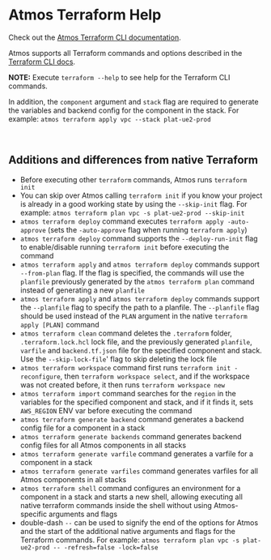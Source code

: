# Atmos Terraform Help

Check out the [Atmos Terraform CLI documentation](https://atmos.tools/cli/commands/terraform/usage).

Atmos supports all Terraform commands and options described in
the [Terraform CLI docs](https://www.terraform.io/cli/commands).

__NOTE:__ Execute `terraform --help` to see help for the Terraform CLI commands.

In addition, the `component` argument and `stack` flag are required to generate the variables and backend config
for the component in the stack. For example: `atmos terraform apply vpc --stack plat-ue2-prod`

<br/>

## Additions and differences from native Terraform

- Before executing other `terraform` commands, Atmos runs `terraform init`
  <br/>
- You can skip over Atmos calling `terraform init` if you know your project is already in a good working state by using the `--skip-init` flag. For example: `atmos terraform plan vpc -s plat-ue2-prod --skip-init`
  <br/>
- `atmos terraform deploy` command executes `terraform apply -auto-approve` (sets the `-auto-approve` flag when running `terraform apply`)
  <br/>
- `atmos terraform deploy` command supports the `--deploy-run-init` flag to enable/disable running `terraform init` before executing the command
  <br/>
- `atmos terraform apply` and `atmos terraform deploy` commands support `--from-plan` flag. If the flag is specified, the commands will use the `planfile` previously generated by the `atmos terraform plan` command instead of generating a new `planfile`
  <br/>
- `atmos terraform apply` and `atmos terraform deploy` commands support the `--planfile` flag to specify the path to a planfile. The `--planfile` flag should be used instead of the `PLAN` argument in the native `terraform apply [PLAN]` command
  <br/>
- `atmos terraform clean` command deletes the `.terraform` folder, `.terraform.lock.hcl` lock file, and the previously generated `planfile`, `varfile` and `backend.tf.json` file for the specified component and stack. Use the `--skip-lock-file`' flag to skip deleting the lock file
  <br/>
- `atmos terraform workspace` command first runs `terraform init -reconfigure`, then `terraform workspace select`, and if the workspace was not created before, it then runs `terraform workspace new`
  <br/>
- `atmos terraform import` command searches for the `region` in the variables for the specified component and stack, and if it finds it, sets `AWS_REGION` ENV var before executing the command
  <br/>
- `atmos terraform generate backend` command generates a backend config file for a component in a stack
  <br/>
- `atmos terraform generate backends` command generates backend config files for all Atmos components in all stacks
  <br/>
- `atmos terraform generate varfile` command generates a varfile for a component in a stack
  <br/>
- `atmos terraform generate varfiles` command generates varfiles for all Atmos components in all stacks
  <br/>
- `atmos terraform shell` command configures an environment for a component in a stack and starts a new shell, allowing executing all native terraform commands inside the shell without using Atmos-specific arguments and flags
  <br/>
- double-dash `--` can be used to signify the end of the options for Atmos and the start of the additional native arguments and flags for the Terraform commands.
  For example: `atmos terraform plan vpc -s plat-ue2-prod -- -refresh=false -lock=false`
